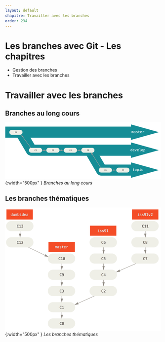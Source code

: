 ```yaml
---
layout: default
chapitre: Travailler avec les branches
order: 234
---
```


<!-- new slide -->

# Les branches avec Git - Les chapitres

- Gestion des branches
- Travailler avec les branches

<!-- new slide -->

# Travailler avec les branches

<!-- new slide -->

## Branches au long cours

![Branches au long cours](./images/lr-branches-2.png){:width="500px" }
*Branches au long cours*

<!-- new slide -->

## Les branches thématiques

![Les branches thématiques](./images/topic-branches-1.png){:width="500px" }
*Les branches thématiques*

<!-- new slide -->
